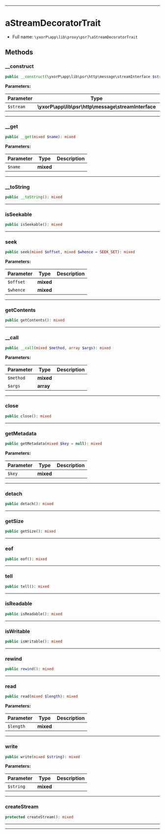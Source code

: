 ***

# aStreamDecoratorTrait

* Full name: `\yxorP\app\lib\proxy\psr7\aStreamDecoratorTrait`

## Methods

### __construct

```php
public __construct(\yxorP\app\lib\psr\http\message\streamInterface $stream): mixed
```

**Parameters:**

| Parameter | Type | Description |
|-----------|------|-------------|
| `$stream` | **\yxorP\app\lib\psr\http\message\streamInterface** |  |

***

### __get

```php
public __get(mixed $name): mixed
```

**Parameters:**

| Parameter | Type | Description |
|-----------|------|-------------|
| `$name` | **mixed** |  |

***

### __toString

```php
public __toString(): mixed
```

***

### isSeekable

```php
public isSeekable(): mixed
```

***

### seek

```php
public seek(mixed $offset, mixed $whence = SEEK_SET): mixed
```

**Parameters:**

| Parameter | Type | Description |
|-----------|------|-------------|
| `$offset` | **mixed** |  |
| `$whence` | **mixed** |  |

***

### getContents

```php
public getContents(): mixed
```

***

### __call

```php
public __call(mixed $method, array $args): mixed
```

**Parameters:**

| Parameter | Type | Description |
|-----------|------|-------------|
| `$method` | **mixed** |  |
| `$args` | **array** |  |

***

### close

```php
public close(): mixed
```

***

### getMetadata

```php
public getMetadata(mixed $key = null): mixed
```

**Parameters:**

| Parameter | Type | Description |
|-----------|------|-------------|
| `$key` | **mixed** |  |

***

### detach

```php
public detach(): mixed
```

***

### getSize

```php
public getSize(): mixed
```

***

### eof

```php
public eof(): mixed
```

***

### tell

```php
public tell(): mixed
```

***

### isReadable

```php
public isReadable(): mixed
```

***

### isWritable

```php
public isWritable(): mixed
```

***

### rewind

```php
public rewind(): mixed
```

***

### read

```php
public read(mixed $length): mixed
```

**Parameters:**

| Parameter | Type | Description |
|-----------|------|-------------|
| `$length` | **mixed** |  |

***

### write

```php
public write(mixed $string): mixed
```

**Parameters:**

| Parameter | Type | Description |
|-----------|------|-------------|
| `$string` | **mixed** |  |

***

### createStream

```php
protected createStream(): mixed
```

***

***


